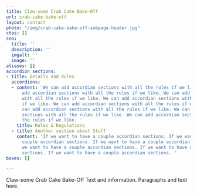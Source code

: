 ```yaml
---
title: Claw-some Crab Cake Bake-Off
url: crab-cake-bake-off
layout: contact
photo: "/img/crab-cake-bake-off-subpage-header.jpg"
ctas: []
seo:
  title: ''
  description: ''
  imgalt: ''
  image: ''
aliases: []
accordion_sections:
- title: Details and Rules
  accordions:
  - content: 'We can add accordian sections with all the rules if we like. We can
      add accordian sections with all the rules if we like. We can add accordian sections
      with all the rules if we like. We can add accordian sections with all the rules
      if we like. We can add accordian sections with all the rules if we like. We
      can add accordian sections with all the rules if we like. We can add accordian
      sections with all the rules if we like. We can add accordian sections with all
      the rules if we like. '
    title: Rules & Regulations
  - title: Another section about Stuff
    content: 'If we want to have a couple accordian sections. If we want to have a
      couple accordian sections. If we want to have a couple accordian sections. If
      we want to have a couple accordian sections. If we want to have a couple accordian
      sections. If we want to have a couple accordian sections. '
boxes: []

---
```

Claw-some Crab Cake Bake-Off Text and information. Paragraphs and text here.

<script type="text/javascript" src="https://form.jotform.com/jsform/230537953547161"></script>